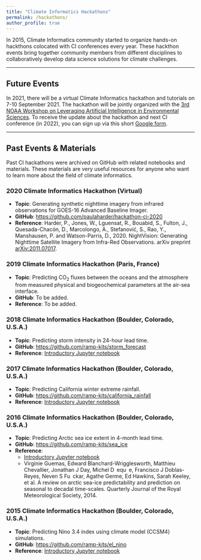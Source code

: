 ```yaml
---
title: "Climate Informatics Hackathons"
permalink: /hackathons/
author_profile: true
---
```


In 2015, Climate Informatics community started to organize hands-on hackthons colocated with CI
conferences every year. These hackthon events bring together community members from different 
disciplines to collaboratively develop data science solutions for climate challenges.

---
## Future Events

In 2021, there will be a virtual Climate Informatics hackathon and tutorials on 7-10 September 2021.
The hackathon will be jointly organized with the [3rd NOAA Workshop on Leveraging Artificial Intelligence in Environmental Sciences](https://2021noaaaiworkshop.sched.com).
To receive the update about the hackathon and next CI conference (in 2022), you can sign up via this short 
[Google form](https://forms.gle/pz8WYEUohqfG3TEM9). 

---
## Past Events & Materials

Past CI hackathons were archived on GitHub with related notebooks and materials. These materials are
very useful resources for anyone who want to learn more about the field of climate informatics.

### 2020 Climate Informatics Hackathon (Virtual)
- **Topic**: Generating synthetic nighttime imagery from infrared observations for GOES-16 Advanced Baseline Imager.
- **GitHub**: https://github.com/paulaharder/hackathon-ci-2020
- **Reference**: Harder, P., Jones, W., Lguensat, R., Bouabid, S., Fulton, J., Quesada-Chacón, D., Marcolongo, A., 
  Stefanović, S., Rao, Y., Manshausen, P. and Watson-Parris, D., 2020. NightVision: Generating Nighttime Satellite
  Imagery from Infra-Red Observations. arXiv preprint [arXiv:2011.07017](https://arxiv.org/abs/2011.07017).

### 2019 Climate Informatics Hackathon (Paris, France)
- **Topic**: Predicting CO<sub>2</sub> fluxes between the oceans and the atmosphere from measured physical and biogeochemical parameters at the air-sea interface.
- **GitHub**: To be added.
- **Reference**: To be added.

### 2018 Climate Informatics Hackathon (Boulder, Colorado, U.S.A.)
- **Topic**: Predicting storm intensity in 24-hour lead time.
- **GitHub**: https://github.com/ramp-kits/storm_forecast
- **Reference**: [Introductory Jupyter notebook](https://github.com/ramp-kits/storm_forecast/blob/master/storm_forecast_starting_kit.ipynb)

### 2017 Climate Informatics Hackathon (Boulder, Colorado, U.S.A.)
- **Topic**: Predicting California winter extreme rainfall.
- **GitHub**: https://github.com/ramp-kits/california_rainfall
- **Reference**: [Introductory Jupyter notebook](https://github.com/ramp-kits/california_rainfall/blob/master/california_rainfall_starting_kit.ipynb)

### 2016 Climate Informatics Hackathon (Boulder, Colorado, U.S.A.)
- **Topic**: Predicting Arctic sea ice extent in 4-month lead time.
- **GitHub**: https://github.com/ramp-kits/sea_ice
- **Reference**: 
  - [Introductory Jupyter notebook](https://github.com/ramp-kits/sea_ice/blob/master/sea_ice_starting_kit.ipynb)
  - Virginie Guemas, Edward Blanchard-Wrigglesworth, Matthieu Chevallier, Jonathan J Day, Michel
D equ e, Francisco J Doblas-Reyes, Neven S Fu ckar, Agathe Germe, Ed Hawkins, Sarah Keeley, et al.
A review on arctic sea-ice predictability and prediction on seasonal to decadal time-scales. Quarterly
Journal of the Royal Meteorological Society, 2014.

### 2015 Climate Informatics Hackathon (Boulder, Colorado, U.S.A.)
- **Topic**: Predicting Nino 3.4 index using climate model (CCSM4) simulations.
- **GitHub**: https://github.com/ramp-kits/el_nino
- **Reference**: [Introductory Jupyter notebook](https://github.com/ramp-kits/el_nino/blob/master/el_nino_starting_kit.ipynb)
